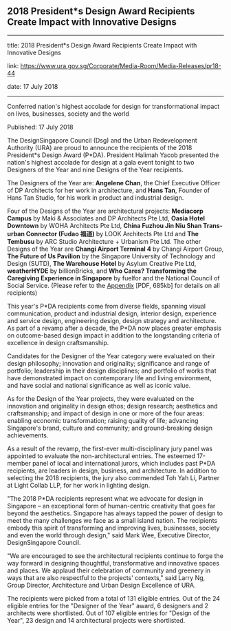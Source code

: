 ## 2018 President\*s Design Award Recipients Create Impact with Innovative Designs

---

title: 2018 President\*s Design Award Recipients Create Impact with Innovative Designs

link: https://www.ura.gov.sg/Corporate/Media-Room/Media-Releases/pr18-44

date: 17 July 2018

---

Conferred nation's highest accolade for design for transformational impact on lives, businesses, society and the world

Published: 17 July 2018

The DesignSingapore Council (Dsg) and the Urban Redevelopment Authority (URA) are proud to announce the recipients of the 2018 President\*s Design Award (P\*DA). President Halimah Yacob presented the nation's highest accolade for design at a gala event tonight to two Designers of the Year and nine Designs of the Year recipients.

The Designers of the Year are: **Angelene Chan**, the Chief Executive Officer of DP Architects for her work in architecture, and **Hans Tan**, Founder of Hans Tan Studio, for his work in product and industrial design.

Four of the Designs of the Year are architectural projects: **Mediacorp Campus** by Maki & Associates and DP Architects Pte Ltd, **Oasia Hotel Downtown** by WOHA Architects Pte Ltd, **China Fuzhou Jin Niu Shan Trans-urban Connector (Fudao 福道)** by LOOK Architects Pte Ltd and **The Tembusu** by ARC Studio Architecture + Urbanism Pte Ltd. The other Designs of the Year are **Changi Airport Terminal 4** by Changi Airport Group, **The Future of Us Pavilion** by the Singapore University of Technology and Design (SUTD), **The Warehouse Hotel** by Asylum Creative Pte Ltd, **weatherHYDE** by billionBricks, and **Who Cares? Transforming the Caregiving Experience in Singapore** by fuelfor and the National Council of Social Service. (Please refer to the [Appendix](https://www.ura.gov.sg/-/media/Corporate/Media-Room/2018/Jul/pr18-44a.pdf) \[PDF, 685kb\] for details on all recipients)

This year's P\*DA recipients come from diverse fields, spanning visual communication, product and industrial design, interior design, experience and service design, engineering design, design strategy and architecture. As part of a revamp after a decade, the P\*DA now places greater emphasis on outcome-based design impact in addition to the longstanding criteria of excellence in design craftsmanship.

Candidates for the Designer of the Year category were evaluated on their design philosophy; innovation and originality; significance and range of portfolio; leadership in their design disciplines; and portfolio of works that have demonstrated impact on contemporary life and living environment, and have social and national significance as well as iconic value.

As for the Design of the Year projects, they were evaluated on the innovation and originality in design ethos; design research; aesthetics and craftsmanship; and impact of design in one or more of the four areas: enabling economic transformation; raising quality of life; advancing Singapore's brand, culture and community; and ground-breaking design achievements.

As a result of the revamp, the first-ever multi-disciplinary jury panel was appointed to evaluate the non-architectural entries. The esteemed 17-member panel of local and international jurors, which includes past P\*DA recipients, are leaders in design, business, and architecture. In addition to selecting the 2018 recipients, the jury also commended Toh Yah Li, Partner at Light Collab LLP, for her work in lighting design.

"The 2018 P\*DA recipients represent what we advocate for design in Singapore – an exceptional form of human-centric creativity that goes far beyond the aesthetics. Singapore has always tapped the power of design to meet the many challenges we face as a small island nation. The recipients embody this spirit of transforming and improving lives, businesses, society and even the world through design," said Mark Wee, Executive Director, DesignSingapore Council.

"We are encouraged to see the architectural recipients continue to forge the way forward in designing thoughtful, transformative and innovative spaces and places. We applaud their celebration of community and greenery in ways that are also respectful to the projects' contexts," said Larry Ng, Group Director, Architecture and Urban Design Excellence of URA.

The recipients were picked from a total of 131 eligible entries. Out of the 24 eligible entries for the "Designer of the Year" award, 6 designers and 2 architects were shortlisted. Out of 107 eligible entries for "Design of the Year", 23 design and 14 architectural projects were shortlisted.
